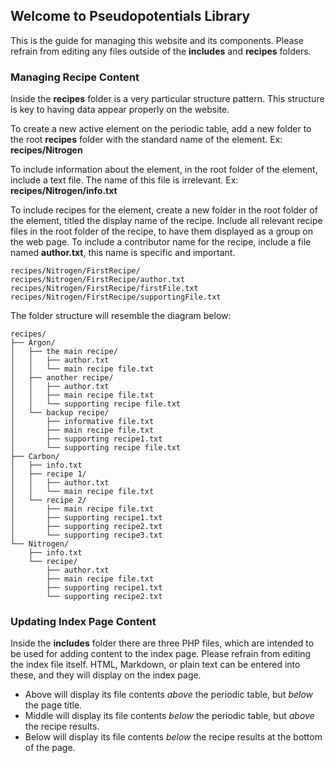 ## Welcome to Pseudopotentials Library

This is the guide for managing this website and its components. Please refrain from editing any files outside of the **includes** and **recipes** folders.


### Managing Recipe Content
Inside the **recipes** folder is a very particular structure pattern. This structure is key to having data appear properly on the website.

To create a new active element on the periodic table, add a new folder to the root **recipes** folder with the standard name of the element. Ex: **recipes/Nitrogen**

To include information about the element, in the root folder of the element, include a text file. The name of this file is irrelevant. Ex: **recipes/Nitrogen/info.txt**

To include recipes for the element, create a new folder in the root folder of the element, titled the display name of the recipe. Include all relevant recipe files in the root folder of the recipe, to have them displayed as a group on the web page. To include a contributor name for the recipe, include a file named **author.txt**, this name is specific and important.

	recipes/Nitrogen/FirstRecipe/
	recipes/Nitrogen/FirstRecipe/author.txt
	recipes/Nitrogen/FirstRecipe/firstFile.txt
	recipes/Nitrogen/FirstRecipe/supportingFile.txt

The folder structure will resemble the diagram below:

	recipes/
	├── Argon/
	│   ├── the main recipe/
	│   │   ├── author.txt
	│   │   └── main recipe file.txt
	│   ├── another recipe/
	│   │   ├── author.txt
	│   │   ├── main recipe file.txt
	│   │   └── supporting recipe file.txt
	│   └── backup recipe/
	│       ├── informative file.txt
	│       ├── main recipe file.txt
	│       ├── supporting recipe1.txt
	│       └── supporting recipe file.txt
	├── Carbon/
	│   ├── info.txt
	│   ├── recipe 1/
	│   │   ├── author.txt
	│   │   └── main recipe file.txt
	│   └── recipe 2/
	│       ├── main recipe file.txt
	│       ├── supporting recipe1.txt
	│       ├── supporting recipe2.txt
	│       └── supporting recipe3.txt
	└── Nitrogen/
	    ├── info.txt
	    └── recipe/
	        ├── author.txt
	        ├── main recipe file.txt
	        ├── supporting recipe1.txt
	        └── supporting recipe2.txt

### Updating Index Page Content
Inside the **includes** folder there are three PHP files, which are intended to be used for adding content to the index page. Please refrain from editing the index file itself. HTML, Markdown, or plain text can be entered into these, and they will display on the index page.

- Above will display its file contents _above_ the periodic table, but _below_ the page title.
- Middle will display its file contents _below_ the periodic table, but _above_ the recipe results.
- Below will display its file contents _below_ the recipe results at the bottom of the page.
